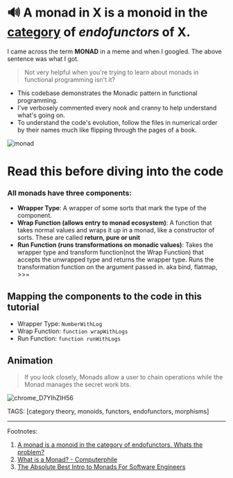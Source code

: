 # 🔊 A monad in X is a <b>monoid</b> in the <u>category</u> of <i>endofunctors</i> of X.

I came across the term <b>MONAD</b> in a meme and when I googled. The above sentence was what I got.
> Not very helpful when you're trying to learn about monads in functional programming isn't it?


 - This codebase demonstrates the Monadic pattern in functional programming.
 - I've verbosely commented every nook and cranny to help understand what's going on.
 - To understand the code's evolution, follow the files in numerical order by their names much like flipping through the pages of a book.



![monad](https://github.com/phukon/practice/assets/60285613/2f26c765-1a94-432f-be41-638656b64305)

# Read this before diving into the code
### All monads have three components:
- <b>Wrapper Type</b>: A wrapper of some sorts that mark the type of the component.
- <b>Wrap Function (allows entry to monad ecosystem)</b>: A function that takes normal values and wraps it up in a monad, like a constructor of sorts. These are called <b> return, pure or unit</b>
- <b>Run Function (runs transformations on monadic values)</b>: Takes the wrapper type and transform function(not the Wrap Function) that accepts the unwrapped type and returns the wrapper type. Runs the transformation function on the argument passed in. aka bind, flatmap, >>=

## Mapping the components to the code in this tutorial

- Wrapper Type:  `NumberWithLog`
- Wrap Function: `function wrapWithLogs`
- Run Function: `function runWithLogs`

## Animation
> If you look closely, Monads allow a user to chain operations while the Monad manages the secret work bts.

![chrome_D7YIhZIH56](https://github.com/phukon/practice/assets/60285613/7df0fb39-4953-4918-899c-c2bf6c175caa)

TAGS:  [category theory, monoids, functors, endofunctors, morphisms]

---
Footnotes:

1. [A monad is a monoid in the category of endofunctors. Whats the problem?](https://www.youtube.com/watch?v=ENo_B8CZNRQ)
2. [What is a Monad? - Computerphile](https://www.youtube.com/watch?v=t1e8gqXLbsU)
3. [The Absolute Best Intro to Monads For Software Engineers](https://www.youtube.com/watch?v=C2w45qRc3aU)
